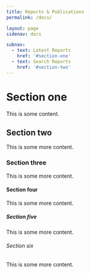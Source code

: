 ```yaml
---
title: Reports & Publications
permalink: /docs/

layout: page
sidenav: docs

subnav:
  - text: Latest Reports
    href: '#section-one'
  - text: Search Reports
    href: '#section-two'
---
```


# Section one

This is some content.

## Section two

This is some more content.

### Section three

This is some more content.

#### Section four

This is some more content.

##### Section five

This is some more content.

###### Section six

This is some more content.
